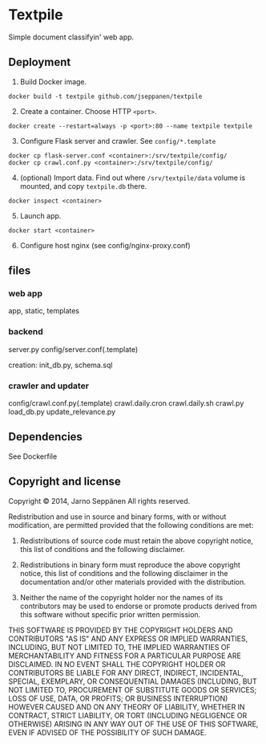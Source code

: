 # Textpile

Simple document classifyin' web app.

## Deployment

1. Build Docker image.

```
docker build -t textpile github.com/jseppanen/textpile
```

2. Create a container. Choose HTTP `<port>`.

```
docker create --restart=always -p <port>:80 --name textpile textpile
```

3. Configure Flask server and crawler. See `config/*.template`

```
docker cp flask-server.conf <container>:/srv/textpile/config/
docker cp crawl.conf.py <container>:/srv/textpile/config/
```

4. (optional) Import data. Find out where `/srv/textpile/data` volume
is mounted, and copy `textpile.db` there.

```
docker inspect <container>
```

5. Launch app.

```
docker start <container>
```

6. Configure host nginx (see config/nginx-proxy.conf)

## files

### web app

app, static, templates

### backend

server.py
config/server.conf(.template)

creation: init_db.py, schema.sql

### crawler and updater

config/crawl.conf.py(.template)
crawl.daily.cron
crawl.daily.sh
crawl.py
load_db.py
update_relevance.py

## Dependencies

See Dockerfile

## Copyright and license

Copyright © 2014, Jarno Seppänen
All rights reserved.

Redistribution and use in source and binary forms, with or without
modification, are permitted provided that the following conditions are
met:

1. Redistributions of source code must retain the above copyright
   notice, this list of conditions and the following disclaimer.

2. Redistributions in binary form must reproduce the above copyright
   notice, this list of conditions and the following disclaimer in the
   documentation and/or other materials provided with the
   distribution.

3. Neither the name of the copyright holder nor the names of its
   contributors may be used to endorse or promote products derived
   from this software without specific prior written permission.

THIS SOFTWARE IS PROVIDED BY THE COPYRIGHT HOLDERS AND CONTRIBUTORS
"AS IS" AND ANY EXPRESS OR IMPLIED WARRANTIES, INCLUDING, BUT NOT
LIMITED TO, THE IMPLIED WARRANTIES OF MERCHANTABILITY AND FITNESS FOR
A PARTICULAR PURPOSE ARE DISCLAIMED. IN NO EVENT SHALL THE COPYRIGHT
HOLDER OR CONTRIBUTORS BE LIABLE FOR ANY DIRECT, INDIRECT, INCIDENTAL,
SPECIAL, EXEMPLARY, OR CONSEQUENTIAL DAMAGES (INCLUDING, BUT NOT
LIMITED TO, PROCUREMENT OF SUBSTITUTE GOODS OR SERVICES; LOSS OF USE,
DATA, OR PROFITS; OR BUSINESS INTERRUPTION) HOWEVER CAUSED AND ON ANY
THEORY OF LIABILITY, WHETHER IN CONTRACT, STRICT LIABILITY, OR TORT
(INCLUDING NEGLIGENCE OR OTHERWISE) ARISING IN ANY WAY OUT OF THE USE
OF THIS SOFTWARE, EVEN IF ADVISED OF THE POSSIBILITY OF SUCH DAMAGE.
